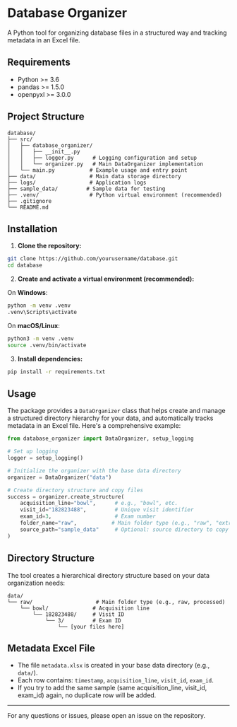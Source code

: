 # Database Organizer

A Python tool for organizing database files in a structured way and tracking metadata in an Excel file.

## Requirements

- Python >= 3.6
- pandas >= 1.5.0
- openpyxl >= 3.0.0

## Project Structure

```
database/
├── src/
│   ├── database_organizer/
│   │   ├── __init__.py
│   │   ├── logger.py      # Logging configuration and setup
│   │   └── organizer.py   # Main DataOrganizer implementation
│   └── main.py           # Example usage and entry point
├── data/                 # Main data storage directory
├── logs/                 # Application logs
├── sample_data/         # Sample data for testing
├── .venv/                # Python virtual environment (recommended)
├── .gitignore
└── README.md
```

## Installation

1. **Clone the repository:**
```bash
git clone https://github.com/yourusername/database.git
cd database
```

2. **Create and activate a virtual environment (recommended):**

On **Windows**:
```bash
python -m venv .venv
.venv\Scripts\activate
```
On **macOS/Linux**:
```bash
python3 -m venv .venv
source .venv/bin/activate
```

3. **Install dependencies:**
```bash
pip install -r requirements.txt
```

## Usage

The package provides a `DataOrganizer` class that helps create and manage a structured directory hierarchy for your data, and automatically tracks metadata in an Excel file. Here's a comprehensive example:

```python
from database_organizer import DataOrganizer, setup_logging

# Set up logging
logger = setup_logging()

# Initialize the organizer with the base data directory
organizer = DataOrganizer("data")

# Create directory structure and copy files
success = organizer.create_structure(
    acquisition_line="bowl",      # e.g., "bowl", etc.
    visit_id="182823488",         # Unique visit identifier
    exam_id=3,                    # Exam number
    folder_name="raw",           # Main folder type (e.g., "raw", "extracted")
    source_path="sample_data"     # Optional: source directory to copy files from
)
```

## Directory Structure

The tool creates a hierarchical directory structure based on your data organization needs:

```
data/
└── raw/                    # Main folder type (e.g., raw, processed)
    └── bowl/              # Acquisition line
        └── 182823488/     # Visit ID
            └── 3/         # Exam ID
                └── [your files here]
```

## Metadata Excel File

- The file `metadata.xlsx` is created in your base data directory (e.g., `data/`).
- Each row contains: `timestamp`, `acquisition_line`, `visit_id`, `exam_id`.
- If you try to add the same sample (same acquisition_line, visit_id, exam_id) again, no duplicate row will be added.

---

For any questions or issues, please open an issue on the repository.
